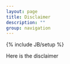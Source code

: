 ```yaml
---
layout: page
title: Disclaimer
description: ""
group: navigation
---
```

{% include JB/setup %}

Here is the disclaimer
